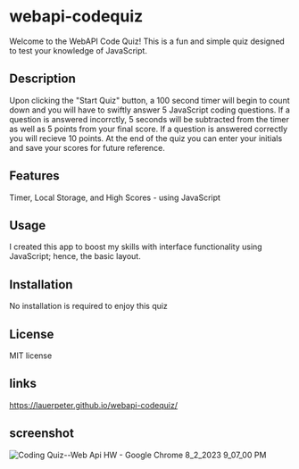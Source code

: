 # webapi-codequiz

Welcome to the WebAPI Code Quiz! This is a fun and simple quiz designed to test your knowledge of JavaScript. 

## Description 

Upon clicking the "Start Quiz" button, a 100 second timer will begin to count down and you will have to swiftly answer 5 JavaScript coding questions. If a question is answered incorrctly, 5 seconds will be subtracted from the timer as well as 5 points from your final score. If a question is answered correctly you will recieve 10 points. At the end of the quiz you can enter your initials and save your scores for future reference. 

## Features

Timer, Local Storage, and High Scores - using JavaScript

## Usage 

I created this app to boost my skills with interface functionality using JavaScript; hence, the basic layout.

## Installation

No installation is required to enjoy this quiz
 

## License

MIT license 


## links

https://lauerpeter.github.io/webapi-codequiz/

## screenshot
![Coding Quiz--Web Api HW - Google Chrome 8_2_2023 9_07_00 PM](https://github.com/LauerPeter/webapi-codequiz/assets/135652706/d6349131-73e5-48aa-9833-66d4b122d392)

